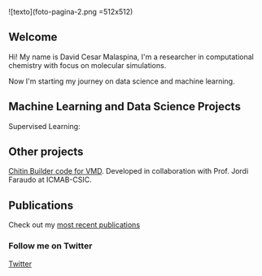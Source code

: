 ![texto](foto-pagina-2.png =512x512)

## Welcome

Hi! My name is David Cesar Malaspina, I'm a researcher in computational chemistry with focus on molecular simulations.

Now I'm starting my journey on data science and machine learning.

## Machine Learning and Data Science Projects

Supervised Learning:

## Other projects

[Chitin Builder code for VMD](https://github.com/soft-matter-theory-at-icmab-csic/chitin_builder). Developed in collaboration with Prof. Jordi Faraudo at ICMAB-CSIC.

## Publications

Check out my [most recent publications](https://scholar.google.com/citations?user=Hd__uxUAAAAJ&hl=en)

### Follow me on Twitter

[Twitter](https://twitter.com/davidcmalaspina)


